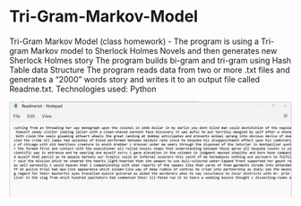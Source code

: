 # Tri-Gram-Markov-Model


Tri-Gram Markov Model (class homework) - 
The program is using a Tri-gram Markov model to Sherlock Holmes Novels and then generates new Sherlock Holmes story 
The program builds bi-gram and tri-gram using Hash Table data Structure
The program reads data from two or more .txt files and generates a “2000” words story and writes it to an output file called Readme.txt. 
Technologies used: Python

![image](./read_me_pic.jpg)
